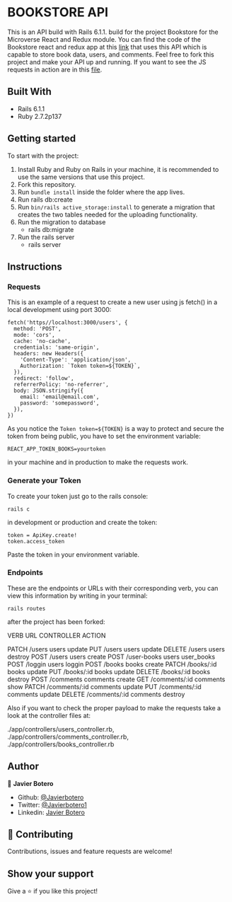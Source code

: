 # BOOKSTORE API

This is an API build with Rails 6.1.1. build for the project Bookstore for the Microverse React and Redux module. You can find the code of the Bookstore react and redux app at this [link](https://github.com/javierbotero/bookstore) that uses this API which is capable to store book data, users, and comments. Feel free to fork this project and make your API up and running. If you want to see the JS requests in action are in this [file](https://github.com/javierbotero/bookstore/blob/development/src/actions/index.js).

## Built With

- Rails 6.1.1
- Ruby 2.7.2p137

## Getting started

To start with the project:

1. Install Ruby and Ruby on Rails in your machine, it is recommended to use the same versions that use this project.
2. Fork this repository.
3. Run `bundle install` inside the folder where the app lives.
4. Run rails db:create
5. Run `bin/rails active_storage:install` to generate a migration that creates the two tables needed for the uploading functionality.
6. Run the migration to database
    - rails db:migrate
7. Run the rails server
    - rails server

## Instructions

### Requests

This is an example of a request to create a new user using js fetch() in a local development using port 3000:

```
fetch('https//localhost:3000/users', {
  method: 'POST',
  mode: 'cors',
  cache: 'no-cache',
  credentials: 'same-origin',
  headers: new Headers({
    'Content-Type': 'application/json',
    Authorization: `Token token=${TOKEN}`,
  }),
  redirect: 'follow',
  referrerPolicy: 'no-referrer',
  body: JSON.stringify({
    email: 'email@email.com',
    password: 'somepassword',
  }),
})
```
As you notice the `Token token=${TOKEN}` is a way to protect and secure the token from being public, you have to set the environment variable:

```
REACT_APP_TOKEN_BOOKS=yourtoken
```

in your machine and in production to make the requests work.

### Generate your Token

To create your token just go to the rails console:

```
rails c
```

in development or production and create the token:

```
token = ApiKey.create!
token.access_token
```

Paste the token in your environment variable.

### Endpoints

These are the endpoints or URLs with their corresponding verb, you can view this information by writing in your terminal:

```
rails routes
```

after the project has been forked:

  VERB     URL                   CONTROLLER   ACTION

  PATCH    /users                users        update
  PUT      /users                users        update
  DELETE   /users                users        destroy
  POST     /users                users        create
  POST     /user-books           users        user_books
  POST     /loggin               users        loggin
  POST     /books                books        create
  PATCH    /books/:id            books        update
  PUT      /books/:id            books        update
  DELETE   /books/:id            books        destroy
  POST     /comments             comments     create
  GET      /comments/:id         comments     show
  PATCH    /comments/:id         comments     update
  PUT      /comments/:id         comments     update
  DELETE   /comments/:id         comments     destroy

Also if you want to check the proper payload to make the requests take a look at the controller files at:

 ./app/controllers/users_controller.rb,
 ./app/controllers/comments_controller.rb,
 ./app/controllers/books_controller.rb

## Author

👤 **Javier Botero**

- Github: [@Javierbotero](https://github.com/javierbotero)
- Twitter: [@Javierbotero1](https://twitter.com/JavierBotero1)
- Linkedin: [Javier Botero](https://www.linkedin.com/in/javierboterodev/)

## 🤝 Contributing

Contributions, issues and feature requests are welcome!

## Show your support

Give a ⭐️ if you like this project!
